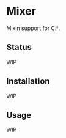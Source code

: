 # Mixer

Mixin support for C#.

## Status

WIP

<!--
[![Build](https://github.com/sharpjs/Mixer/workflows/Build/badge.svg)](https://github.com/sharpjs/Mixer/actions)
[![NuGet](https://img.shields.io/nuget/v/Mixer.svg)](https://www.nuget.org/packages/Mixer)
[![NuGet](https://img.shields.io/nuget/dt/Mixer.svg)](https://www.nuget.org/packages/Mixer)
-->

## Installation

WIP

<!--
Install [this NuGet Package](https://www.nuget.org/packages/Mixer) in your project.
-->

## Usage

WIP

<!--
  Copyright 2023 Subatomix Research Inc.
  SPDX-License-Identifier: ISC
-->
